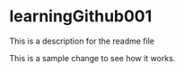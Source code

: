 # learningGithub001

This is a description for the readme file 

This is a sample change to see how it works. 